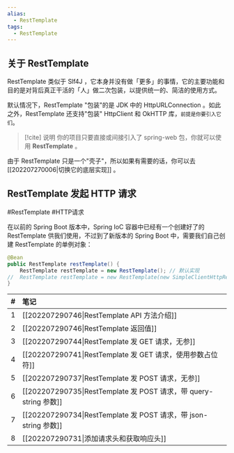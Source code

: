 ```yaml
---
alias: 
  - RestTemplate
tags: 
  - RestTemplate
---
```


## 关于 RestTemplate

RestTemplate 类似于 Slf4J ，它本身并没有做「更多」的事情，它的主要功能和目的是对背后真正干活的「人」做二次包装，以提供统一的、简洁的使用方式。

默认情况下，RestTemplate "包装"的是 JDK 中的 HttpURLConnection 。如此之外，RestTemplate 还支持"包装" HttpClient 和 OkHTTP 库，<small>前提是你要引入它们</small>。

> [!cite] 说明
> 你的项目只要直接或间接引入了 spring-web 包，你就可以使用 **RestTemplate** 。

由于 RestTemplate 只是一个"壳子"，所以如果有需要的话，你可以去 [[202207270006|切换它的底层实现]] 。

## RestTemplate 发起 HTTP 请求

#RestTemplate #HTTP请求

在以前的 Spring Boot 版本中，Spring IoC 容器中已经有一个创建好了的 RestTemplate 供我们使用，不过到了新版本的 Spring Boot 中，需要我们自己创建 RestTemplate 的单例对象：

```java
@Bean
public RestTemplate restTemplate() {
    RestTemplate restTemplate = new RestTemplate(); // 默认实现
//  RestTemplate restTemplate = new RestTemplate(new SimpleClientHttpRequestFactory()); // 等同默认实现
}
```

| #| 笔记 |
|-:|:-|
| 1| [[202207290746\|RestTemplate API 方法介绍]] |
| 2| [[202207290746\|RestTemplate 返回值]] |
| 3| [[202207290744\|RestTemplate 发 GET 请求，无参]] |
| 4| [[202207290741\|RestTemplate 发 GET 请求，使用参数占位符]] |
| 5| [[202207290737\|RestTemplate 发 POST 请求，无参]] |
| 6| [[202207290735\|RestTemplate 发 POST 请求，带 query-string 参数]] |
| 7| [[202207290734\|RestTemplate 发 POST 请求，带 json-string 参数]] |
| 8| [[202207290731\|添加请求头和获取响应头]] |
